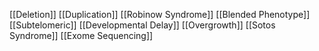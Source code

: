 [[Deletion]]
[[Duplication]]
[[Robinow Syndrome]]
[[Blended Phenotype]]
[[Subtelomeric]]
[[Developmental Delay]]
[[Overgrowth]]
[[Sotos Syndrome]]
[[Exome Sequencing]]
